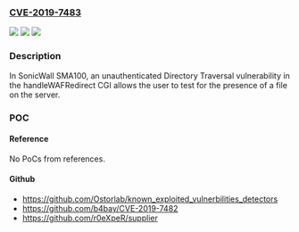 ### [CVE-2019-7483](https://cve.mitre.org/cgi-bin/cvename.cgi?name=CVE-2019-7483)
![](https://img.shields.io/static/v1?label=Product&message=SMA100&color=blue)
![](https://img.shields.io/static/v1?label=Version&message=n%2Fa&color=blue)
![](https://img.shields.io/static/v1?label=Vulnerability&message=CWE-22%3A%20Improper%20Limitation%20of%20a%20Pathname%20to%20a%20Restricted%20Directory%20('Path%20Traversal')&color=brighgreen)

### Description

In SonicWall SMA100, an unauthenticated Directory Traversal vulnerability in the handleWAFRedirect CGI allows the user to test for the presence of a file on the server.

### POC

#### Reference
No PoCs from references.

#### Github
- https://github.com/Ostorlab/known_exploited_vulnerbilities_detectors
- https://github.com/b4bay/CVE-2019-7482
- https://github.com/r0eXpeR/supplier


